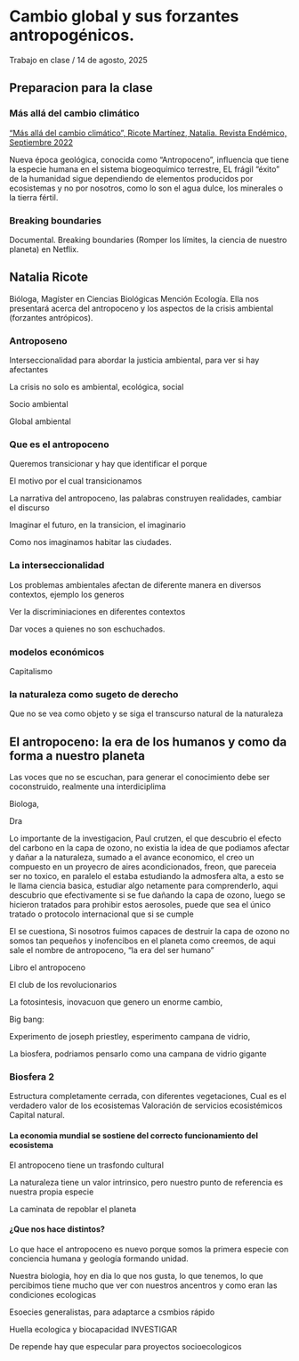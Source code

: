 # Cambio global y sus forzantes antropogénicos.

Trabajo en clase / 14 de agosto, 2025

## Preparacion para la clase

### Más allá del cambio climático

[“Más allá del cambio climático”, Ricote Martínez, Natalia. Revista Endémico, Septiembre 2022](https://endemico.org/mas-alla-del-cambio-climatico/)

Nueva época geológica, conocida como “Antropoceno”, influencia que tiene la especie humana en el sistema biogeoquímico terrestre, EL frágil “éxito” de la humanidad sigue dependiendo de elementos producidos por ecosistemas y no por nosotros, como lo son el agua dulce, los minerales o la tierra fértil.

### Breaking boundaries

Documental. Breaking boundaries (Romper los límites, la ciencia de nuestro planeta) en Netflix.

## Natalia Ricote 

Bióloga, Magíster en Ciencias Biológicas Mención Ecología. Ella nos presentará acerca del antropoceno y los aspectos de la crisis ambiental (forzantes antrópicos).

### Antroposeno

Interseccionalidad para abordar la justicia ambiental, para ver si hay afectantes

La crisis no solo es ambiental, ecológica, social

Socio ambiental

Global ambiental

### Que es el antropoceno

Queremos transicionar y hay que identificar el porque

El motivo por el cual transicionamos

La narrativa del antropoceno, las palabras construyen realidades, cambiar el discurso

Imaginar el futuro, en la transicion, el imaginario

Como nos imaginamos habitar las ciudades.

### La interseccionalidad

Los problemas ambientales afectan de diferente manera en diversos contextos, ejemplo los generos

Ver la discriminiaciones en diferentes contextos

Dar voces a quienes no son eschuchados.

### modelos económicos

Capitalismo

### la naturaleza como sugeto de derecho

Que no se vea como objeto y se siga el transcurso natural de la naturaleza

## El antropoceno: la era de los humanos y como da forma a nuestro planeta

Las voces que no se escuchan, para generar el conocimiento debe ser coconstruido, realmente una interdiciplima

Biologa, 

Dra 

Lo importante de la investigacion, Paul crutzen, el que descubrio el efecto del carbono en la capa de ozono, no existia la idea de que podiamos afectar y dañar a la naturaleza, sumado a el avance economico, el creo un compuesto en un proyecro de aires acondicionados, freon, que pareceia ser no toxico, en paralelo el estaba estudiando la admosfera alta, a esto se le llama ciencia basica, estudiar algo netamente para comprenderlo, aqui descubrio que efectivamente si se fue dañando la capa de ozono, luego se hicieron tratados para prohibir estos aerosoles, puede que sea el único tratado o protocolo internacional que si se cumple

El se cuestiona, Si nosotros fuimos capaces de destruir la capa de ozono no somos tan pequeños y inofencibos en el planeta como creemos, de aqui sale el nombre de antropoceno, “la era del ser humano” 

Libro el antropoceno

El club de los revolucionarios

La fotosintesis, inovacuon que genero un enorme cambio,

Big bang: 

Experimento de joseph priestley, esperimento campana de vidrio, 

La biosfera, podriamos pensarlo como una campana de vidrio gigante

### Biosfera 2

Estructura completamente cerrada, con diferentes vegetaciones, 
Cual es el verdadero valor de los ecosistemas
Valoración de servicios ecosistémicos
Capital natural.

#### La economia mundial se sostiene del correcto funcionamiento del ecosistema

El antropoceno tiene un trasfondo cultural

La naturaleza tiene un valor intrinsico, pero nuestro punto de referencia es nuestra propia especie

La caminata de repoblar el planeta

#### ¿Que nos hace distintos?

Lo que hace el antropoceno es nuevo porque somos la primera especie con conciencia humana y geología formando unidad.

Nuestra biologia, hoy en dia lo que nos gusta, lo que tenemos, lo que percibimos tiene mucho que ver con nuestros ancentros y como eran las condiciones ecologicas

Esoecies generalistas, para adaptarce a csmbios rápido

Huella ecologica y biocapacidad INVESTIGAR

De repende hay que especular para proyectos socioecologicos

